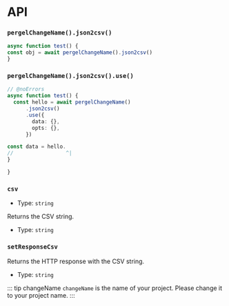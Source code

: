 # API

### `pergelChangeName().json2csv()`

```ts twoslash [server/example.ts]
async function test() {
const obj = await pergelChangeName().json2csv()
}
```


### `pergelChangeName().json2csv().use()`

```ts twoslash [server/example.ts]
// @noErrors
async function test() {
  const hello = await pergelChangeName()
      .json2csv()
      .use({
        data: {},
        opts: {},
      })

const data = hello.
//                 ^|
}

}
```

### `csv`

- Type: `string`

Returns the CSV string.

- Type: `string`

### `setResponseCsv`

Returns the HTTP response with the CSV string.

- Type: `string`

<!-- automd:changeName -->

::: tip changeName
`changeName` is the name of your project. Please change it to your project name.
:::

<!-- /automd -->